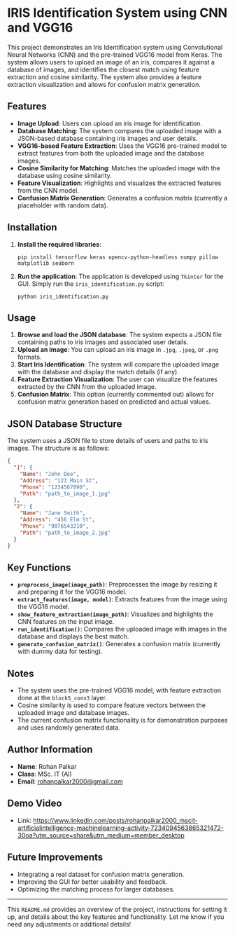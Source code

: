 # IRIS Identification System using CNN and VGG16

This project demonstrates an Iris Identification system using Convolutional Neural Networks (CNN) and the pre-trained VGG16 model from Keras. The system allows users to upload an image of an iris, compares it against a database of images, and identifies the closest match using feature extraction and cosine similarity. The system also provides a feature extraction visualization and allows for confusion matrix generation.

## Features
- **Image Upload**: Users can upload an iris image for identification.
- **Database Matching**: The system compares the uploaded image with a JSON-based database containing iris images and user details.
- **VGG16-based Feature Extraction**: Uses the VGG16 pre-trained model to extract features from both the uploaded image and the database images.
- **Cosine Similarity for Matching**: Matches the uploaded image with the database using cosine similarity.
- **Feature Visualization**: Highlights and visualizes the extracted features from the CNN model.
- **Confusion Matrix Generation**: Generates a confusion matrix (currently a placeholder with random data).
  
## Installation

1. **Install the required libraries**:
   ```
   pip install tensorflow keras opencv-python-headless numpy pillow matplotlib seaborn
   ```

2. **Run the application**:
   The application is developed using `Tkinter` for the GUI. Simply run the `iris_identification.py` script:
   ```
   python iris_identification.py
   ```

## Usage

1. **Browse and load the JSON database**: The system expects a JSON file containing paths to iris images and associated user details.
2. **Upload an image**: You can upload an iris image in `.jpg`, `.jpeg`, or `.png` formats.
3. **Start Iris Identification**: The system will compare the uploaded image with the database and display the match details (if any).
4. **Feature Extraction Visualization**: The user can visualize the features extracted by the CNN from the uploaded image.
5. **Confusion Matrix**: This option (currently commented out) allows for confusion matrix generation based on predicted and actual values.

## JSON Database Structure

The system uses a JSON file to store details of users and paths to iris images. The structure is as follows:

```json
{
  "1": {
    "Name": "John Doe",
    "Address": "123 Main St",
    "Phone": "1234567890",
    "Path": "path_to_image_1.jpg"
  },
  "2": {
    "Name": "Jane Smith",
    "Address": "456 Elm St",
    "Phone": "9876543210",
    "Path": "path_to_image_2.jpg"
  }
}
```

## Key Functions

- **`preprocess_image(image_path)`**: Preprocesses the image by resizing it and preparing it for the VGG16 model.
- **`extract_features(image, model)`**: Extracts features from the image using the VGG16 model.
- **`show_feature_extraction(image_path)`**: Visualizes and highlights the CNN features on the input image.
- **`run_identification()`**: Compares the uploaded image with images in the database and displays the best match.
- **`generate_confusion_matrix()`**: Generates a confusion matrix (currently with dummy data for testing).

## Notes

- The system uses the pre-trained VGG16 model, with feature extraction done at the `block5_conv3` layer.
- Cosine similarity is used to compare feature vectors between the uploaded image and database images.
- The current confusion matrix functionality is for demonstration purposes and uses randomly generated data.

## Author Information

- **Name**: Rohan Palkar
- **Class**: MSc. IT (AI)
- **Email**: rohanpalkar2000@gmail.com

## Demo Video

- Link: https://www.linkedin.com/posts/rohanpalkar2000_mscit-artificialintelligence-machinelearning-activity-7234094563865321472-30oa?utm_source=share&utm_medium=member_desktop


## Future Improvements

- Integrating a real dataset for confusion matrix generation.
- Improving the GUI for better usability and feedback.
- Optimizing the matching process for larger databases.

---

This `README.md` provides an overview of the project, instructions for setting it up, and details about the key features and functionality. Let me know if you need any adjustments or additional details!

